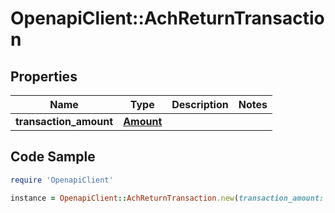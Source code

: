 # OpenapiClient::AchReturnTransaction

## Properties

Name | Type | Description | Notes
------------ | ------------- | ------------- | -------------
**transaction_amount** | [**Amount**](Amount.md) |  | 

## Code Sample

```ruby
require 'OpenapiClient'

instance = OpenapiClient::AchReturnTransaction.new(transaction_amount: null)
```


